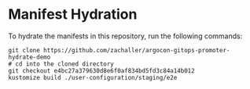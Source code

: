 # Manifest Hydration

To hydrate the manifests in this repository, run the following commands:

```shell
git clone https://github.com/zachaller/argocon-gitops-promoter-hydrate-demo
# cd into the cloned directory
git checkout e4bc27a379630d8e6f0af834bd5fd3c84a14b012
kustomize build ./user-configuration/staging/e2e
```
